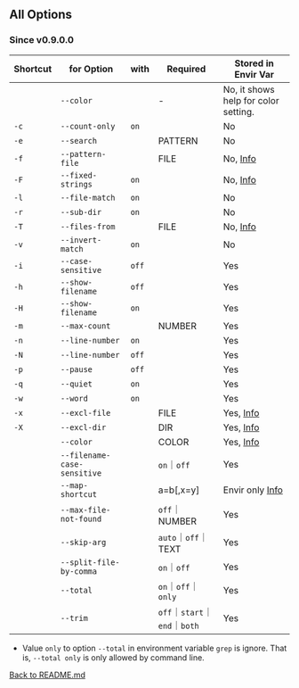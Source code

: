 ﻿## All Options

### Since v0.9.0.0

| Shortcut | for Option                  | with         | Required  | Stored in Envir Var
| -------- | ----------                  | ----         | --------  | -------------------
|          | ```--color```               |              | -         | No, it shows help for color setting.
| ```-c``` | ```--count-only```          | ```on```     |           | No
| ```-e``` | ```--search```              |              | PATTERN   | No
| ```-f``` | ```--pattern-file```        |              | FILE      | No, [Info](https://github.com/ck-yung/grep/blob/master/docs/info-pattern.md)
| ```-F``` | ```--fixed-strings```       | ```on```     |           | No, [Info](https://github.com/ck-yung/grep/blob/master/docs/info-pattern.md)
| ```-l``` | ```--file-match```          | ```on```     |           | No
| ```-r``` | ```--sub-dir```             | ```on```     |           | No
| ```-T``` | ```--files-from```          |              | FILE      | No, [Info](https://github.com/ck-yung/grep/blob/master/docs/info-files-from.md)
| ```-v``` | ```--invert-match```        | ```on```     |           | No
| ```-i``` | ```--case-sensitive```      | ```off```    |           | Yes
| ```-h``` | ```--show-filename```       | ```off```    |           | Yes
| ```-H``` | ```--show-filename```       | ```on```     |           | Yes
| ```-m``` | ```--max-count```           |              | NUMBER    | Yes
| ```-n``` | ```--line-number```         | ```on```     |           | Yes
| ```-N``` | ```--line-number```         | ```off```    |           | Yes
| ```-p``` | ```--pause```               | ```off```    |           | Yes
| ```-q``` | ```--quiet```               | ```on```     |           | Yes
| ```-w``` | ```--word```                | ```on```     |           | Yes
| ```-x``` | ```--excl-file```           |              | FILE      | Yes, [Info](https://github.com/ck-yung/grep/blob/master/docs/info-excl.md)
| ```-X``` | ```--excl-dir```            |              | DIR       | Yes, [Info](https://github.com/ck-yung/grep/blob/master/docs/info-excl.md)
|          | ```--color```               |              | COLOR     | Yes, [Info](https://github.com/ck-yung/grep/blob/master/docs/info-color.md)
|          | ```--filename-case-sensitive``` |          | ```on```｜```off``` | Yes
|          | ```--map-shortcut```        |              | a=b[,x=y]           | Envir only [Info](https://github.com/ck-yung/grep/blob/master/docs/info-map-shortcut.md)
|          | ```--max-file-not-found```  |              | ```off```｜NUMBER   | Yes
|          | ```--skip-arg```            |              | ```auto```｜```off```｜TEXT     | Yes
|          | ```--split-file-by-comma``` |              | ```on```｜```off```            | Yes
|          | ```--total```               |              | ```on```｜```off```｜```only``` | Yes
|          | ```--trim```                |              | ```off```｜```start```｜```end```｜```both``` | Yes

* Value ```only``` to option ```--total``` in environment variable ```grep``` is ignore. That is, ```--total only``` is only allowed by command line.

[Back to README.md](https://github.com/ck-yung/grep/blob/master/docs/README.md)
